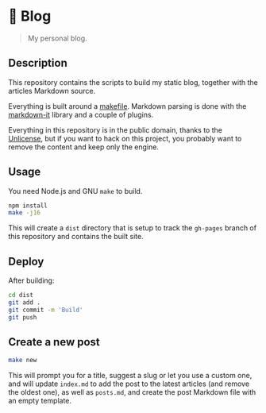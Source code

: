 # 📖 Blog

> My personal blog.

## Description

This repository contains the scripts to build my static blog, together
with the articles Markdown source.

Everything is built around a [makefile](Makefile). Markdown parsing is
done with the [markdown-it] library and a couple of plugins.

[markdown-it]: https://github.com/markdown-it/markdown-it

Everything in this repository is in the public domain, thanks to the
[Unlicense](http://unlicense.org/), but if you want to hack on this
project, you probably want to remove the content and keep only the
engine.

## Usage

You need Node.js and GNU `make` to build.

```sh
npm install
make -j16
```

This will create a `dist` directory that is setup to track the
`gh-pages` branch of this repository and contains the built site.

## Deploy

After building:

```sh
cd dist
git add .
git commit -m 'Build'
git push
```

## Create a new post

```sh
make new
```

This will prompt you for a title, suggest a slug or let you use a custom
one, and will update `index.md` to add the post to the latest articles
(and remove the oldest one), as well as `posts.md`, and create the post
Markdown file with an empty template.
